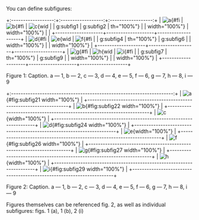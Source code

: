 You can define subfigures:

<div id="fig:subfigures" class="subfigures">

+:------------------:+:------------------:+:------------------:+
| ![a](fig1.png){#fi | ![b](fig2.png){#fi | ![c](fig3.png){wid |
| g:subfig1          | g:subfig2          | th="100%"}         |
| width="100%"}      | width="100%"}      |                    |
+--------------------+--------------------+--------------------+
| ![d](fig4.png){#fi | ![e](fig5.png){wid | ![f](fig6.png){#fi |
| g:subfig4          | th="100%"}         | g:subfig6          |
| width="100%"}      |                    | width="100%"}      |
+--------------------+--------------------+--------------------+
| ![g](fig7.png){#fi | ![h](fig8.png){wid | ![i](fig9.png){#fi |
| g:subfig7          | th="100%"}         | g:subfig9          |
| width="100%"}      |                    | width="100%"}      |
+--------------------+--------------------+--------------------+

Figure 1: Caption. a — 1, b — 2, c — 3, d — 4, e — 5, f — 6, g — 7, h —
8, i — 9

</div>

<div id="fig:subfigures2" class="subfigures">

+:--------------------------------------------------------------------:+
| ![a](fig1.png){#fig:subfig21 width="100%"}                           |
+----------------------------------------------------------------------+
| ![b](fig2.png){#fig:subfig22 width="100%"}                           |
+----------------------------------------------------------------------+
| ![c](fig3.png){width="100%"}                                         |
+----------------------------------------------------------------------+
| ![d](fig4.png){#fig:subfig24 width="100%"}                           |
+----------------------------------------------------------------------+
| ![e](fig5.png){width="100%"}                                         |
+----------------------------------------------------------------------+
| ![f](fig6.png){#fig:subfig26 width="100%"}                           |
+----------------------------------------------------------------------+
| ![g](fig7.png){#fig:subfig27 width="100%"}                           |
+----------------------------------------------------------------------+
| ![h](fig8.png){width="100%"}                                         |
+----------------------------------------------------------------------+
| ![i](fig9.png){#fig:subfig29 width="100%"}                           |
+----------------------------------------------------------------------+

Figure 2: Caption. a — 1, b — 2, c — 3, d — 4, e — 5, f — 6, g — 7, h —
8, i — 9

</div>

Figures themselves can be referenced fig. 2, as well as individual
subfigures: figs. 1 (a), 1 (b), 2 (i)
